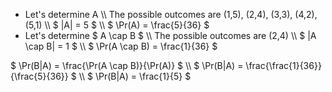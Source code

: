<ul>
<li> Let's determine A \\
The possible outcomes are (1,5), (2,4), (3,3), (4,2), (5,1) \\
$ |A| = 5 $ \\
$ \Pr(A) = \frac{5}{36} $
	<li> Let's determine $ A \cap B $ \\
	      The possible outcomes are (2,4) \\
	      $ |A \cap B| = 1 $ \\
	      $ \Pr(A \cap B) = \frac{1}{36} $
</ul>
$ \Pr(B|A) = \frac{\Pr(A \cap B)}{\Pr(A)} $ \\
$ \Pr(B|A) = \frac{\frac{1}{36}}{\frac{5}{36}} $ \\
$ \Pr(B|A) = \frac{1}{5} $

